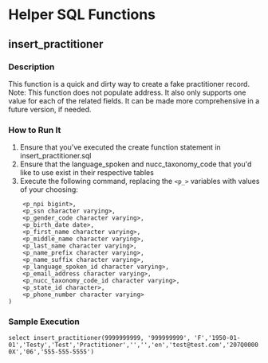 # Helper SQL Functions

## insert_practitioner
### Description
This function is a quick and dirty way to create a fake practitioner record. Note: This function does not populate address. It also only supports one value for each of the related fields. It can be made more comprehensive in a future version, if needed. 
### How to Run It
1. Ensure that you've executed the create function statement in insert_practitioner.sql
2. Ensure that the language_spoken and nucc_taxonomy_code that you'd like to use exist in their respective tables
3. Execute the following command, replacing the `<p_>` variables with values of your choosing: 
```SELECT ndh.insert_practitioner(
	<p_npi bigint>,
	<p_ssn character varying>,
	<p_gender_code character varying>,
	<p_birth_date date>,
	<p_first_name character varying>,
	<p_middle_name character varying>,
	<p_last_name character varying>,
	<p_name_prefix character varying>,
	<p_name_suffix character varying>,
	<p_language_spoken_id character varying>,
	<p_email_address character varying>,
	<p_nucc_taxonomy_code_id character varying>,
	<p_state_id character>,
	<p_phone_number character varying>
)
```
### Sample Execution
`select insert_practitioner(9999999999, '999999999', 'F','1950-01-01','Testy','Test','Practitioner','','','en','test@test.com','207Q00000X','06','555-555-5555')`
